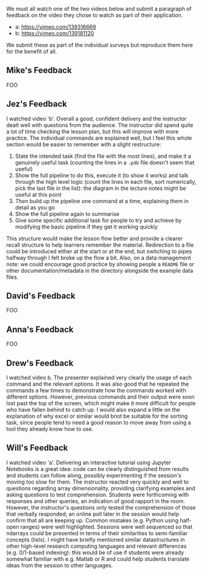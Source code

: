 We must all watch one of the two videos below and submit a paragraph of feedback on the video they chose to watch as part of their application.

 * a: https://vimeo.com/139316669
 * b: https://vimeo.com/139181120

We submit these as part of the individual surveys but reproduce them here for the benefit of all.

## Mike's Feedback

FOO

## Jez's Feedback

I watched video 'b'. Overall a good, confident delivery and the instructor dealt well with questions from the audience. The instructor did spend quite a lot of time checking the lesson plan, but this will improve with more practice. The individual commands are explained well, but I feel this whole section would be easier to remember with a slight restructure:

1. State the intended task (find the file with the most lines), and make it a genuinely useful task (counting the lines in a `.pdb` file doesn't seem that useful)
2. Show the full pipeline to do this, execute it (to show it works) and talk through the high level logic (count the lines in each file, sort numerically, pick the last file in the list): the diagram in the lecture notes might be useful at this point
3. *Then* build up the pipeline one command at a time, explaining them in detail as you go
4. Show the full pipeline again to summarise
5. Give some specific additional task for people to try and achieve by modifying the basic pipeline if they get it working quickly

This structure would make the lesson flow better and provide a clearer recall structure to help learners remember the material. Redirection to a file could be introduced either at the start or at the end, but switching to pipes halfway through I felt broke up the flow a bit. Also, on a data management note: we could encourage good practice by showing people a `README` file or other documentation/metadata in the directory alongside the example data files.

## David's Feedback

FOO

## Anna's Feedback

FOO

## Drew's Feedback

I watched video b. The presenter explained very clearly the usage of each command and the relevant options. It was also good that he repeated the commands a few times to demonstrate how the commands worked with different options. However, previous commands and their output were soon lost past the top of the screen, which might make it more difficult for people who have fallen behind to catch up. I would also expand a little on the explanation of why excel or similar would bnot be suitable for the sorting task, since people tend to need a good reason to move away from using a tool they already know how to use.

## Will's Feedback

I watched video 'a'.  Delivering an interactive tutorial using Jupyter Notebooks is a great idea: code can be clearly distinguished from results and students can follow along, possibly experimenting if the session's moving too slow for them.  The instructor reacted very quickly and well to questions regarding array dimensionality, providing clarifying examples and asking questions to test comprehension.  Students were forthcoming with responses and other queries, an indication of good rapport in the room.  However, the instructor's questions only tested the comprehension of those that verbally responded; an online poll later in the session would help confirm that all are keeping up.  Common mistakes (e.g. Python using half-open ranges) were well highlighted.  Sessions were well sequenced so that ndarrays could be presented in terms of their similarities to semi-familiar concepts (lists).  I might have briefly mentioned similar datastructures in other high-level research computing languages and relevant differences (e.g. 0/1-based indexing): this would be of use if students were already somewhat familiar with e.g. Matlab or R and could help students translate ideas from the session to other languages.
